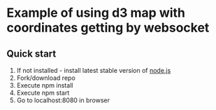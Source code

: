 # Example of using d3 map with coordinates getting by websocket

## Quick start
1. If not installed - install latest stable version of [node.js](https://nodejs.org/en/)
1. Fork/download repo
2. Execute npm install
3. Execute npm start
4. Go to localhost:8080 in browser
